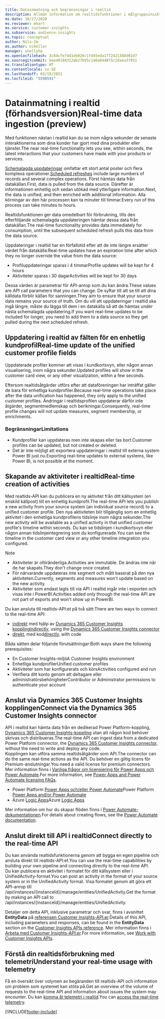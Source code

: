 ```yaml
---
title: Datainmatning och begränsningar i realtid
description: Allmän information om realtidsfunktioner i målgruppsinsikter.
ms.date: 10/27/2020
ms.reviewer: mhart
ms.service: customer-insights
ms.subservice: audience-insights
ms.topic: conceptual
author: Nils-2m
ms.author: nikeller
manager: shellyha
ms.openlocfilehash: 3c84cfe7441eb026c1fd45eda1f72421388d01d7
ms.sourcegitcommit: bae40184312ab27b95c140a044875c2daea37951
ms.translationtype: HT
ms.contentlocale: sv-SE
ms.lasthandoff: 03/15/2021
ms.locfileid: "5598591"
---
```

# <a name="real-time-data-ingestion-preview"></a><span data-ttu-id="67c75-103">Datainmatning i realtid (förhandsversion)</span><span class="sxs-lookup"><span data-stu-id="67c75-103">Real-time data ingestion (preview)</span></span>

<span data-ttu-id="67c75-104">Med funktionen nästan i realtid kan du se inom några sekunder de senaste interaktionerna som dina kunder har gjort med dina produkter eller tjänster.</span><span class="sxs-lookup"><span data-stu-id="67c75-104">The near real-time functionality lets you see, within seconds, the latest interactions that your customers have made with your products or services.</span></span>

<span data-ttu-id="67c75-105">[Schemalagda uppdateringar](system.md#schedule-tab) omfattar ett stort antal poster och flera komplexa operationer.</span><span class="sxs-lookup"><span data-stu-id="67c75-105">[Scheduled refreshes](system.md#schedule-tab) include large numbers of records and several complex operations.</span></span> <span data-ttu-id="67c75-106">Först hämtas data från datakällan.</span><span class="sxs-lookup"><span data-stu-id="67c75-106">First, data is pulled from the data source.</span></span> <span data-ttu-id="67c75-107">Därefter är informationen enhetlig och sedan utökad med ytterligare information.</span><span class="sxs-lookup"><span data-stu-id="67c75-107">Next, the data is unified, and then enriched with additional information.</span></span> <span data-ttu-id="67c75-108">Alla körningar av den här processen kan ta minuter till timmar.</span><span class="sxs-lookup"><span data-stu-id="67c75-108">Every run of this process can take minutes to hours.</span></span>

<span data-ttu-id="67c75-109">Realtidsfunktionen ger data omedelbart för förbrukning, tills den efterföljande schemalagda uppdateringen hämtar dessa data från datakällan.</span><span class="sxs-lookup"><span data-stu-id="67c75-109">The real-time functionality provides data immediately for consumption, until the subsequent scheduled refresh pulls this data from the data source.</span></span>

<span data-ttu-id="67c75-110">Uppdateringar i realtid har en förfallotid efter att de inte längre ersätter värdet från datakälla:</span><span class="sxs-lookup"><span data-stu-id="67c75-110">Real-time updates have an expiration time after which they no longer override the value from the data source:</span></span>

- <span data-ttu-id="67c75-111">Profiluppdateringar sparas i 4 timmar</span><span class="sxs-lookup"><span data-stu-id="67c75-111">Profile updates will be kept for 4 hours</span></span>
- <span data-ttu-id="67c75-112">Aktiviteter sparas i 30 dagar</span><span class="sxs-lookup"><span data-stu-id="67c75-112">Activities will be kept for 30 days</span></span>

<span data-ttu-id="67c75-113">Dessa värden är parametrar för API-anrop som du kan ändra.</span><span class="sxs-lookup"><span data-stu-id="67c75-113">These values are API call parameters that you can change.</span></span> <span data-ttu-id="67c75-114">De syftar till att se till att dina källdata förblir källan för sanningen.</span><span class="sxs-lookup"><span data-stu-id="67c75-114">They aim to ensure that your source data remains your source of truth.</span></span> <span data-ttu-id="67c75-115">Om du vill att uppdateringar i realtid ska ingå längre, måste du lägga till dem i en datakälla så att de hämtas under nästa schemalagda uppdatering.</span><span class="sxs-lookup"><span data-stu-id="67c75-115">If you want real-time updates to be included for longer, you need to add them to a data source so they get pulled during the next scheduled refresh.</span></span>

## <a name="real-time-update-of-the-unified-customer-profile-fields"></a><span data-ttu-id="67c75-116">Uppdatering i realtid av fälten för en enhetlig kundprofil</span><span class="sxs-lookup"><span data-stu-id="67c75-116">Real-time update of the unified customer profile fields</span></span>

<span data-ttu-id="67c75-117">Uppdaterade profiler kommer att visas i kundkortsvyn, eller någon annan visualisering, inom några sekunder.</span><span class="sxs-lookup"><span data-stu-id="67c75-117">Updated profiles will show in the customer card view, or any other visualization, within a few seconds.</span></span>

<span data-ttu-id="67c75-118">Eftersom realtidsåtgärder utförs efter att dataföreningen har inträffat gäller de bara för enhetliga kundprofiler.</span><span class="sxs-lookup"><span data-stu-id="67c75-118">Because real-time operations take place after the data unification has happened, they only apply to the unified customer profiles.</span></span> <span data-ttu-id="67c75-119">Ändringar i realtidsprofilen uppdaterar därför inte åtgärder, segmentmedlemskap och berikningar.</span><span class="sxs-lookup"><span data-stu-id="67c75-119">Consequently, real-time profile changes will not update measures, segment membership, or enrichments.</span></span>

### <a name="limitations"></a><span data-ttu-id="67c75-120">Begränsningar</span><span class="sxs-lookup"><span data-stu-id="67c75-120">Limitations</span></span>

- <span data-ttu-id="67c75-121">Kundprofiler kan uppdateras men inte skapas eller tas bort.</span><span class="sxs-lookup"><span data-stu-id="67c75-121">Customer profiles can be updated, but not created or deleted.</span></span>
- <span data-ttu-id="67c75-122">Det är inte möjligt att exportera uppdateringar i realtid till externa system Power BI just nu.</span><span class="sxs-lookup"><span data-stu-id="67c75-122">Exporting real-time updates to external systems, like Power BI, is not possible at the moment.</span></span>

## <a name="real-time-creation-of-activities"></a><span data-ttu-id="67c75-123">Skapande av aktiviteter i realtid</span><span class="sxs-lookup"><span data-stu-id="67c75-123">Real-time creation of activities</span></span>

<span data-ttu-id="67c75-124">Med realtids-API kan du publicera en ny aktivitet från ditt källsystem (en enskild källpost) till en enhetlig kundprofil.</span><span class="sxs-lookup"><span data-stu-id="67c75-124">The real-time API lets you publish a new activity from your source system (an individual source record) to a unified customer profile.</span></span> <span data-ttu-id="67c75-125">Den nya aktiviteten blir tillgänglig som en enhetlig aktivitet i den enhetliga kundprofilens tidslinje inom några sekunder.</span><span class="sxs-lookup"><span data-stu-id="67c75-125">The new activity will be available as a unified activity in that unified customer profile's timeline within seconds.</span></span> <span data-ttu-id="67c75-126">Du kan se tidslinjen i kundkortsvyn eller någon annan tidslinjeintegrering som du konfigurerade.</span><span class="sxs-lookup"><span data-stu-id="67c75-126">You can see the timeline in the customer card view or any other timeline integration you configured.</span></span>

> [!NOTE]
>
> - <span data-ttu-id="67c75-127">Aktiviteter är oföränderliga.</span><span class="sxs-lookup"><span data-stu-id="67c75-127">Activities are immutable.</span></span> <span data-ttu-id="67c75-128">De ändras inte när de har skapats.</span><span class="sxs-lookup"><span data-stu-id="67c75-128">They don't change once created.</span></span>
> - <span data-ttu-id="67c75-129">För närvarande uppdateras inte segment och mått baserat på den nya aktiviteten.</span><span class="sxs-lookup"><span data-stu-id="67c75-129">Currently, segments and measures won't update based on the new activity.</span></span>
> - <span data-ttu-id="67c75-130">Aktiviteter som endast lagts till via API i realtid ingår inte i exporten och visas inte i PowerBI.</span><span class="sxs-lookup"><span data-stu-id="67c75-130">Activities added only through the real-time API are not part of exports and won't show up in PowerBI.</span></span>

<span data-ttu-id="67c75-131">Du kan ansluta till realtids-API:et på två sätt:</span><span class="sxs-lookup"><span data-stu-id="67c75-131">There are two ways to connect to the real-time API:</span></span>

- <span data-ttu-id="67c75-132">[indirekt](#connect-via-the-dynamics-365-customer-insights-connector) med hjälp av [Dynamics 365 Customer Insights koppling](/connectors/customerinsights/)</span><span class="sxs-lookup"><span data-stu-id="67c75-132">[indirectly](#connect-via-the-dynamics-365-customer-insights-connector), using the [Dynamics 365 Customer Insights connector](/connectors/customerinsights/)</span></span>
- <span data-ttu-id="67c75-133">[direkt](#connect-directly-to-the-real-time-api), med kod</span><span class="sxs-lookup"><span data-stu-id="67c75-133">[directly](#connect-directly-to-the-real-time-api), with code</span></span>

<span data-ttu-id="67c75-134">Båda sätten delar följande förutsättningar:</span><span class="sxs-lookup"><span data-stu-id="67c75-134">Both ways share the following prerequisites:</span></span>

- <span data-ttu-id="67c75-135">En Customer Insights-miljö</span><span class="sxs-lookup"><span data-stu-id="67c75-135">A Customer Insights environment</span></span>
- <span data-ttu-id="67c75-136">Enhetliga kundprofiler</span><span class="sxs-lookup"><span data-stu-id="67c75-136">Unified customer profiles</span></span>
- <span data-ttu-id="67c75-137">Aktiviteter som har konfigurerats och körs</span><span class="sxs-lookup"><span data-stu-id="67c75-137">Activities configured and run</span></span>
- <span data-ttu-id="67c75-138">Verifiera ditt konto genom att deltagare eller administratörsbehörigheter</span><span class="sxs-lookup"><span data-stu-id="67c75-138">Contributor or Administrator permissions to authenticate your account</span></span>

## <a name="connect-via-the-dynamics-365-customer-insights-connector"></a><span data-ttu-id="67c75-139">Anslut via Dynamics 365 Customer Insights kopplingen</span><span class="sxs-lookup"><span data-stu-id="67c75-139">Connect via the Dynamics 365 Customer Insights connector</span></span>

<span data-ttu-id="67c75-140">API i realtid kan hämta data från en dedikerad Power Platform-koppling, [Dynamics 365 Customer Insights-koppling](/connectors/customerinsights/) utan att någon kod behöver skrivas och distribueras.</span><span class="sxs-lookup"><span data-stu-id="67c75-140">The real-time API can ingest data from a dedicated Power Platform connector, the [Dynamics 365 Customer Insights connector](/connectors/customerinsights/), without the need to write and deploy any code.</span></span>    
<span data-ttu-id="67c75-141">Kopplingen kan utföra samma realtidsåtgärder som API.</span><span class="sxs-lookup"><span data-stu-id="67c75-141">The connector can do the same real-time actions as the API.</span></span> <span data-ttu-id="67c75-142">Du behöver en giltig licens för Premium-anslutningar.</span><span class="sxs-lookup"><span data-stu-id="67c75-142">You need a valid license for premium connectors.</span></span> <span data-ttu-id="67c75-143">Mer information finns i [Vanliga frågor om licensiering för Power Apps och Power Automate](/power-platform/admin/powerapps-flow-licensing-faq).</span><span class="sxs-lookup"><span data-stu-id="67c75-143">For more information, see [Power Apps and Power Automate licensing FAQs](/power-platform/admin/powerapps-flow-licensing-faq).</span></span>

- <span data-ttu-id="67c75-144">Power Platform [Power Apps och/eller Power Automate](/connectors/)</span><span class="sxs-lookup"><span data-stu-id="67c75-144">Power Platform [Power Apps and/or Power Automate](/connectors/)</span></span>
- <span data-ttu-id="67c75-145">Azure [Logic Apps](/azure/connectors/apis-list)</span><span class="sxs-lookup"><span data-stu-id="67c75-145">Azure [Logic Apps](/azure/connectors/apis-list)</span></span>

<span data-ttu-id="67c75-146">Mer information om hur du skapar flöden finns i [Power Automate-dokumentationen](/power-automate/).</span><span class="sxs-lookup"><span data-stu-id="67c75-146">For details about creating flows, see the [Power Automate documentation](/power-automate/).</span></span>

## <a name="connect-directly-to-the-real-time-api"></a><span data-ttu-id="67c75-147">Anslut direkt till API i realtid</span><span class="sxs-lookup"><span data-stu-id="67c75-147">Connect directly to the real-time API</span></span>

<span data-ttu-id="67c75-148">Du kan använda realtidsfunktionerna genom att bygga en egen pipeline och ansluta direkt till realtids-API:et.</span><span class="sxs-lookup"><span data-stu-id="67c75-148">You can use the real-time capabilities by building your own pipeline and connecting directly to the real-time API.</span></span>    
<span data-ttu-id="67c75-149">Du kan publicera en aktivitet i formatet för ditt källsystem eller i UnifiedActivity-format.</span><span class="sxs-lookup"><span data-stu-id="67c75-149">You can post an activity in the format of your source system or in the UnifiedActivity format.</span></span> <span data-ttu-id="67c75-150">Visa formatet genom att göra ett API-anrop till /api/instances/{instanceId}/manage/entities/UnifiedActivity.</span><span class="sxs-lookup"><span data-stu-id="67c75-150">Get the format by making an API call to /api/instances/{instanceId}/manage/entities/UnifiedActivity.</span></span>

<span data-ttu-id="67c75-151">Detaljer om detta API, inklusive parametrar och svar, finns i avsnittet **EntityData** på [referensen Customer Insights-API:er](https://developer.ci.ai.dynamics.com/api-details#api=CustomerInsights).</span><span class="sxs-lookup"><span data-stu-id="67c75-151">Details of this API, including parameters and responses, can be found in the **EntityData** section on the [Customer Insights APIs reference](https://developer.ci.ai.dynamics.com/api-details#api=CustomerInsights).</span></span> <span data-ttu-id="67c75-152">Mer information finns i [Arbeta med Customer Insights-API:er](apis.md).</span><span class="sxs-lookup"><span data-stu-id="67c75-152">For more information, see [Work with Customer Insights APIs](apis.md).</span></span>

## <a name="understand-your-real-time-usage-with-telemetry"></a><span data-ttu-id="67c75-153">Förstå din realtidsförbrukning med telemetri</span><span class="sxs-lookup"><span data-stu-id="67c75-153">Understand your real-time usage with telemetry</span></span>

<span data-ttu-id="67c75-154">Få en översikt över volymen av begäranden till realtids-API och information om problem som systemet kan stöta på.</span><span class="sxs-lookup"><span data-stu-id="67c75-154">Get an overview of the volume of requests to the real-time API and information about issues the system may encounter.</span></span> <span data-ttu-id="67c75-155">Du kan [komma åt telemetri i realtid](system.md#api-usage-tab).</span><span class="sxs-lookup"><span data-stu-id="67c75-155">You can [access the real-time telemetry](system.md#api-usage-tab).</span></span> 


[!INCLUDE[footer-include](../includes/footer-banner.md)]